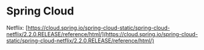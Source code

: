 # Spring Cloud

Netflix: [https://cloud.spring.io/spring-cloud-static/spring-cloud-netflix/2.2.0.RELEASE/reference/html/](https://cloud.spring.io/spring-cloud-static/spring-cloud-netflix/2.2.0.RELEASE/reference/html/)

